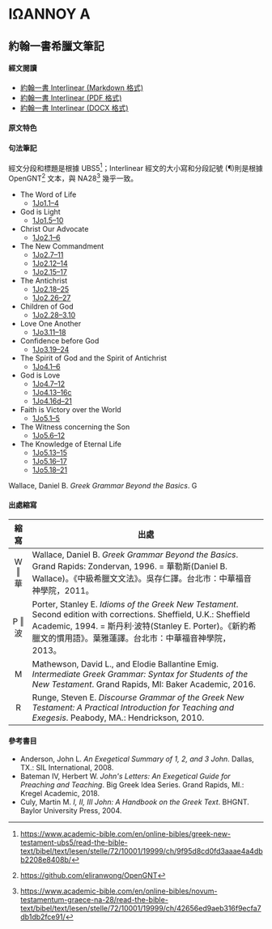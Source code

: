 # ΙΩΑΝΝΟΥ Α

## 約翰一書希臘文筆記

#### 經文閱讀
- [約翰一書 Interlinear (Markdown 格式)](1John-Interlinear.md)
- [約翰一書 Interlinear (PDF 格式)](1John-Interlinear.pdf)
- [約翰一書 Interlinear (DOCX 格式)](%E7%B4%84%E7%BF%B0%E4%B8%80%E6%9B%B8.docx)


#### 原文特色


#### 句法筆記
經文分段和標題是根據 UBS5[^1]；Interlinear 經文的大小寫和分段記號 (¶)則是根據 OpenGNT[^2] 文本，與 NA28[^3] 幾乎一致。


- The Word of Life
	- [1Jo1.1–4](1Jo1.1–4.md)
- God is Light
	- [1Jo1.5–10](1Jo1.5–10.md)
- Christ Our Advocate
	- [1Jo2.1–6](1Jo2.1–6.md)
- The New Commandment
	- [1Jo2.7–11](1Jo2.7–11.md)
	- [1Jo2.12–14](1Jo2.12–14.md)
	- [1Jo2.15–17](1Jo2.15–17.md)
- The Antichrist
	- [1Jo2.18–25](1Jo2.18–25.md)
	- [1Jo2.26–27](1Jo2.26–27.md)
- Children of God
	- [1Jo2.28–3.10](1Jo2.28–3.10.md)
- Love One Another
	- [1Jo3.11–18](1Jo3.11–18.md)
- Confidence before God
	- [1Jo3.19–24](1Jo3.19–24.md)
- The Spirit of God and the Spirit of Antichrist
	- [1Jo4.1–6](1Jo4.1–6.md)
- God is Love
	- [1Jo4.7–12](1Jo4.7–12.md)
	- [1Jo4.13–16c](1Jo4.13–16c.md)
	- [1Jo4.16d–21](1Jo4.16d–21.md)
- Faith is Victory over the World
	- [1Jo5.1–5](1Jo5.1–5.md)
- The Witness concerning the Son
	- [1Jo5.6–12](1Jo5.6–12.md)
- The Knowledge of Eternal Life
	- [1Jo5.13–15](1Jo5.13–15.md)
	- [1Jo5.16–17](1Jo5.16–17.md)
	- [1Jo5.18–21](1Jo5.18–21.md)


Wallace, Daniel B. _Greek Grammar Beyond the Basics_. G


#### 出處縮寫
縮寫 | **出處**
:--:| --
W ‖ 華 | Wallace, Daniel B. *Greek Grammar Beyond the Basics*. Grand Rapids: Zondervan, 1996. = 華勒斯(Daniel B. Wallace)。《中級希臘文文法》。吳存仁譯。台北市：中華福音神學院，2011。
P ‖ 波 | Porter, Stanley E. *Idioms of the Greek New Testament*. Second edition with corrections. Sheffield, U.K.: Sheffield Academic, 1994. = 斯丹利‧波特(Stanley E. Porter)。《新約希臘文的慣用語》。葉雅蓮譯。台北市：中華福音神學院，2013。
M | Mathewson, David L., and Elodie Ballantine Emig. *Intermediate Greek Grammar: Syntax for Students of the New Testament*. Grand Rapids, MI: Baker Academic, 2016.
R | Runge, Steven E. *Discourse Grammar of the Greek New Testament: A Practical Introduction for Teaching and Exegesis*. Peabody, MA.: Hendrickson, 2010.

#### 參考書目

- Anderson, John L. _An Exegetical Summary of 1, 2, and 3 John_. Dallas, TX.: SIL International, 2008.
- Bateman IV, Herbert W. _John's Letters: An Exegetical Guide for Preaching and Teaching_. Big Greek Idea Series. Grand Rapids, MI.: Kregel Academic, 2018.
- Culy, Martin M. _I, II, III John: A Handbook on the Greek Text_. BHGNT. Baylor University Press, 2004.



[^1]: https://www.academic-bible.com/en/online-bibles/greek-new-testament-ubs5/read-the-bible-text/bibel/text/lesen/stelle/72/10001/19999/ch/9f95d8cd0fd3aaae4a4dbb2208e8408b/
[^2]: https://github.com/eliranwong/OpenGNT
[^3]: https://www.academic-bible.com/en/online-bibles/novum-testamentum-graece-na-28/read-the-bible-text/bibel/text/lesen/stelle/72/10001/19999/ch/42656ed9aeb316f9ecfa7db1db2fce91/

